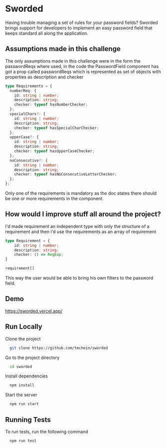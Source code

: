 # Sworded

Having trouble managing a set of rules for your password fields? Sworded brings support for developers to implement an easy password field that keeps standard all along the application.

## Assumptions made in this challenge

The only assumptions made in this challenge were in the form the passwordReqs where used, in the code the PasswordField component has got a prop called passwordReqs which is represented as set of objects with properties as description and checker

```ts
type Requirements = {
  numberReq: {
    id: string | number;
    description: string;
    checker: typeof hasNumberChecker;
  };
  specialChars?: {
    id: string | number;
    description: string;
    checker: typeof hasSpecialCharChecker;
  };
  upperCase?: {
    id: string | number;
    description: string;
    checker: typeof hasUpperCaseChecker;
  };
  noConsecutive?: {
    id: string | number;
    description: string;
    checker: typeof hasNoConsecutiveLetterChecker;
  };
};
```

Only one of the requirements is mandatory as the doc states there should be one or more requirements in the component.

## How would I improve stuff all around the project?

I'd made requirement an independent type with only the structure of a requirement and then i'd use the requirements as an array of requirement

```ts
type Requirement = {
    id: string | number;
    description: string;
    checker: () => RegExp;
}

requirement[]
```

This way the user would be able to bring his own filters to the password field.

## Demo

https://sworded.vercel.app/


## Run Locally

Clone the project

```bash
  git clone https://github.com/tmchein/sworded
```

Go to the project directory

```bash
  cd sworded
```

Install dependencies

```bash
  npm install
```

Start the server

```bash
  npm run start
```

## Running Tests

To run tests, run the following command

```bash
  npm run test
```

